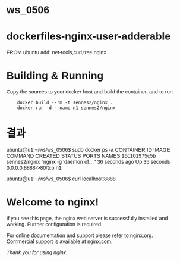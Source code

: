 # ws_0506
# dockerfiles-nginx-user-adderable
FROM ubuntu
add: net-tools,curl,tree,nginx

# Building & Running

Copy the sources to your docker host and build the container, and to run.
```
	docker build --rm -t sennes2/nginx .
	docker run -d --name n1 sennes2/nginx
```


# 결과
ubuntu@u1:~/ws/ws_0506$ sudo docker ps -a
CONTAINER ID        IMAGE               COMMAND                  CREATED             STATUS              PORTS                  NAMES
16c101975c5b        sennes2/nginx       "nginx -g 'daemon of…"   36 seconds ago      Up 35 seconds       0.0.0.0:8888->80/tcp   n1

ubuntu@u1:~/ws/ws_0506$ curl localhost:8888
<!DOCTYPE html>
<html>
<head>
<title>Welcome to nginx!</title>
<style>
    body {
        width: 35em;
        margin: 0 auto;
        font-family: Tahoma, Verdana, Arial, sans-serif;
    }
</style>
</head>
<body>
<h1>Welcome to nginx!</h1>
<p>If you see this page, the nginx web server is successfully installed and
working. Further configuration is required.</p>

<p>For online documentation and support please refer to
<a href="http://nginx.org/">nginx.org</a>.<br/>
Commercial support is available at
<a href="http://nginx.com/">nginx.com</a>.</p>

<p><em>Thank you for using nginx.</em></p>
</body>
</html>
